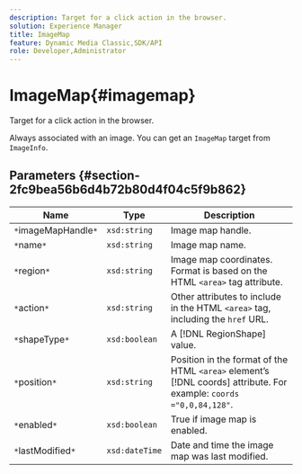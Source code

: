 ```yaml
---
description: Target for a click action in the browser.
solution: Experience Manager
title: ImageMap
feature: Dynamic Media Classic,SDK/API
role: Developer,Administrator
---
```


# ImageMap{#imagemap}

Target for a click action in the browser.

 Always associated with an image. You can get an `ImageMap` target from `ImageInfo`. 

## Parameters {#section-2fc9bea56b6d4b72b80d4f04c5f9b862}

|  Name  | Type  | Description  |
|---|---|---|
|  `*`imageMapHandle`*`  | `xsd:string`  | Image map handle.  |
|  `*`name`*`  | `xsd:string`  | Image map name.  |
|  `*`region`*`  | `xsd:string`  |Image map coordinates. Format is based on the HTML `<area>` tag attribute.  |
|  `*`action`*`  | `xsd:string`  |Other attributes to include in the HTML `<area>` tag, including the `href` URL.  |
|  `*`shapeType`*`  | `xsd:boolean`  |A [!DNL RegionShape] value.  |
|  `*`position`*`  | `xsd:string`  |Position in the format of the HTML `<area>` element’s [!DNL coords] attribute. For example: `coords ="0,0,84,128"`.  |
|  `*`enabled`*`  | `xsd:boolean`  | True if image map is enabled.  |
|  `*`lastModified`*`  | `xsd:dateTime`  | Date and time the image map was last modified.  |

